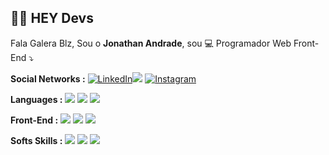 ## 👋🏻 HEY Devs


Fala Galera Blz, Sou o **Jonathan Andrade**, sou  💻 Programador Web Front-End ⤵️
 
 **Social Networks :** 
 [![LinkedIn](https://img.shields.io/badge/LinkedIn-0077B5?style=for-the-badge&logo=linkedin&logoColor=white)![](https://www.linkedin.com/in/jonathan-andrade-5bb017b1/)](https://www.linkedin.com/in/jonathan-andrade-5bb017b1/)  [![Instagram](https://img.shields.io/badge/Instagram-E4405F?style=for-the-badge&logo=instagram&logoColor=white)](https://www.instagram.com/jonathanandrade/) 


**Languages :** 
![](https://img.shields.io/badge/CSS3-1572B6?style=for-the-badge&logo=css3&logoColor=white) ![](https://img.shields.io/badge/HTML5-E34F26?style=for-the-badge&logo=html5&logoColor=white) ![](https://img.shields.io/badge/JavaScript-F7DF1E?style=for-the-badge&logo=javascript&logoColor=black)

**Front-End :**
![](https://img.shields.io/badge/Angular-DD0031?style=for-the-badge&logo=angular&logoColor=white) ![](https://img.shields.io/badge/Bootstrap-563D7C?style=for-the-badge&logo=bootstrap&logoColor=white) ![](https://img.shields.io/badge/jQuery-0769AD?style=for-the-badge&logo=jquery&logoColor=white)


<!-- 
**Back-End :**
![](https://img.shields.io/badge/PHP-777BB4?style=for-the-badge&logo=php&logoColor=white)
 -->
<!-- 
**Data Base :** 
![](https://img.shields.io/badge/MySQL-00000F?style=for-the-badge&logo=mysql&logoColor=white)
 -->

**Softs Skills :**
![](https://img.shields.io/badge/Git-F05032?style=for-the-badge&logo=git&logoColor=white) ![](https://img.shields.io/badge/Linux-FCC624?style=for-the-badge&logo=linux&logoColor=black) ![](https://img.shields.io/badge/Ubuntu-E95420?style=for-the-badge&logo=ubuntu&logoColor=white)

